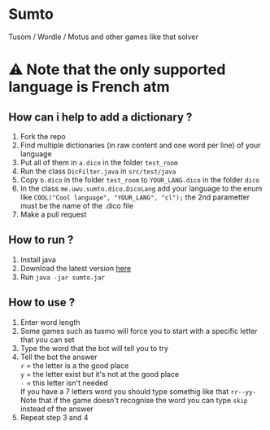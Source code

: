 # Sumto
Tusom / Wordle / Motus and other games like that solver

# ⚠️ Note that the only supported language is French atm

## How can i help to add a dictionary ?
1) Fork the repo
2) Find multiple dictionaries (in raw content and one word per line) of your language
3) Put all of them in `a.dico` in the folder `test_room`
4) Run the class `DicFilter.java` in `src/test/java`
5) Copy `b.dico` in the folder `test_room` to `YOUR_LANG.dico` in the folder `dico`
6) In the class `me.uwu.sumto.dico.DicoLang` add your language to the enum like `COOL("Cool language", "YOUR_LANG", "cl");` the 2nd parametter must be the name of the .dico file
7) Make a pull request

## How to run ?
1) Install java  
2) Download the latest version [here](https://github.com/UwUDev/Sumto/releases)
3) Run `java -jar sumto.jar`  

## How to use ?
1) Enter word length
2) Some games such as tusmo will force you to start with a specific letter that you can set
3) Type the word that the bot will tell you to try
4) Tell the bot the answer  
`r` = the letter is a the good place  
`y` = the letter exist but it's not at the good place  
`-` = this letter isn't needed  
If you have a 7 letters word you should type somethig like that `rr--yy-`  
Note that if the game doesn't recognise the word you can type `skip` instead of the answer
5) Repeat step 3 and 4
